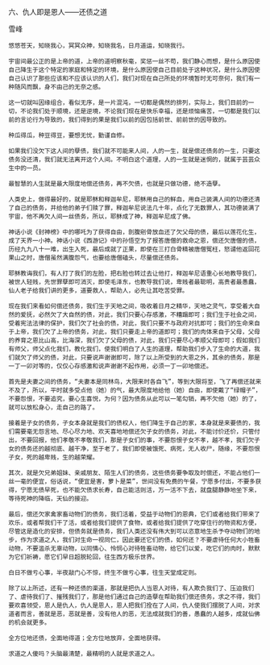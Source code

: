 六、仇人即是恩人——还债之道

雪峰


    悠悠苍天，知晓我心，冥冥众神，知晓我名，日月道运，知晓我行。

    宇宙间最公正的是上帝的道，上帝的道明察秋毫，奖惩一丝不苟，我们静心而想，是什么原因使自己降生于这个特定的家庭和特定的环境，是什么原因使自己目前处于这种状况，是什么原因使自己认识了那些应该和不应该认识的人们，我们对现在自己所处的环境暂时无可奈何，我们有一种随风而飘，身不由己的无奈之感。

    这一切就叫因缘组合，看似无序，是一片混沌，一切都是偶然的排列，实际上，我们目前的一切，不论我们处于顺境，还是逆境，不论我们现在是快乐幸福，还是烦恼痛苦，一切都是我们以前的言论行为导致的，我们得到的果是我们以前的因包括前世、前前世的因导致的。

    种瓜得瓜，种豆得豆，要想无忧，勤谨自修。

    如果我们没欠下这人间的孽债，我们就不可能来人间，人的一生，就是偿还债务的一生，只要这债务没还清，我们就无法离开这个人间。不明白这个道理，人的一生就是迷惘的，就属于芸芸众生中的一员。

    最智慧的人生就是最大限度地偿还债务，再不欠债，也就是只做功德，绝不造孽。

    人类史上，做得最好的，就是耶稣和释迦牟尼，耶稣用自己的鲜血，用自己装满人间的功德还清了自己的债务，并给他的弟子们赎了罪，释迦牟尼说法几十年，点化了无数罪人，其功德装满了宇宙，他不再欠人间一丝债务，所以，耶稣成了神，释迦牟尼成了佛。

    神话小说《封神榜》中的哪吒为了获得自由，剖腹剜骨放血还了欠父母的债，最后以莲花化生，成了天界一小神。神话小说《西游记》中的孙悟空为了报答唐僧的救命之恩，偿还欠唐僧的债，历经九九八十一难，出生入死，最后成就了正果，即使在三打白骨精被唐僧冤枉，怒谴他返回花果山之时，唐僧虽然满腹怨气，也要给唐僧磕头，尽量偿还债务。

    耶稣教诲我们，有人打了我们的左脸，把右脸也转过去让他打，释迦牟尼语重心长地教导我们，被世人轻贱，先世罪孽即可消灭，即使毛泽东，也教导我们说，卑贱者最聪明，高贵者最愚蠢，仙人老子给我们讲的更多，道要救人，帮助人，必先让其吃苦受罪。

    现在我们来看如何偿还债务，我们生于天地之间，吸收着日月之精华，天地之灵气，享受着大自然的爱抚，必然欠了大自然的债，对此，我们只要心存感激，不糟蹋即可；我们生于社会之间，受着宪法法律的保护，我们欠了社会的债，对此，我们只要不与政府对抗即可；我们的生命来自于上帝，我们欠了上帝的债务，对此，我们只要走上帝的道即可；我们的肉体来自于父母，父母的养育之恩比山高，比海深，我们欠了父母的债，对此，我们只要尽心孝顺父母即可；假如我们有师父，师父点化我们，教化我们，使我们明白了人生的道理，帮助我们步入了生命的大道，我们就欠了师父的债，对此，只要说声谢谢即可，除了以上所受到的大恩之外，其余的债务，那是一丁一卯对等的，仅仅心存感激和说声谢谢不起作用，必须一丁一卯地偿还。

    首先是夫妻之间的债务，“夫妻本是同林鸟，大限来时各自飞”，等到大限将至，飞了再偿还就来不及了，所以，平时就多受点他（她）的气，最大限度地给他（她）自由，即使戴了“绿帽子”，不要怨恨，不要追究，要心生喜悦，为何？因为债务从此可以一笔勾销，再不欠他（她）的了，就可以放松身心，走自己的路了。

    接着是子女的债务，子女本身就是我们的债权人，他们降生于自己的家，本身就是来要债的，我们需要毫无怨言地、尽心尽力地、欢天喜地地偿还欠子女的债务，对此，不能讨价还价，只管付出，不要回报，他们孝敬不孝敬我们，那是子女们的事，不要怨恨子女不孝，越不孝，我们欠子女的债务还的越彻底、越干净，至于老了，我们即使被饿死、病死，无人收尸，随缘，不要怨恨子女，死的越卑贱，生的越荣耀。

    其次，就是欠兄弟姐妹、亲戚朋友、陌生人们的债务，这些债务要争取及时偿还，不能占他们一丝一毫的便宜，俗话说，“便宜是害，萝卜是菜”，世间没有免费的午餐，宁愿多付出，不要多获得，宁愿无债早死，也不能欠债求长寿，自己能活则活，万一活不下去，就盘腿静静地坐下来，等待死神的降临，天仙的接迎。

    最后，偿还欠家禽家畜动物们的债务，我们活着，受益于动物们的恩典，它们或者给我们带来了欢乐，或者帮我们干了活，或者给我们提供了食物，或者给我们提供了吃穿住行的物资和方便，尽管这是造化的安排，但债务就是债务，我们人类还没有伟大到可以恣意地生杀予夺动物们的地步，作为求道之人，我们对生命一视同仁，因此要还它们的债，如何还？不要虐待任何大小牲畜动物，不要滥杀无辜动物，以同情心、怜悯心对待牲畜动物，给它们以爱，吃它们的肉时，默默为它们祈祷，愿它们早日超脱轮回，往生西方极乐世界。

    白日不做亏心事，半夜敲门心不惊，终生不做亏心事，往生天堂成定则。

    除了以上所述，还有一种还债的渠道，那就是把仇人当恩人对待，有人欺负我们了、压迫我们了、虐待我们了、摧残我们了，那是他们通过自己的造孽在帮助我们偿还债务，求之不得，我们要欢喜领受，恩人是仇人，仇人是恩人，恩人把我们拴在了人间，仇人使我们摆脱了人间，对求道者而言，善就是恶，恶就是善，没有他人的恶，无法成就我们的善，愚蠢的人越多，成就仙佛的机会就更多。

    全方位地还债，全面地得道；全方位地放弃，全面地获得。

    求道之人傻吗？头脑最清楚，最精明的人就是求道之人。



